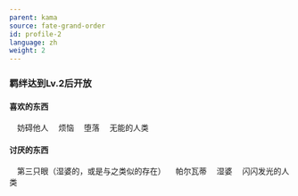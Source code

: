 ```yaml
---
parent: kama
source: fate-grand-order
id: profile-2
language: zh
weight: 2
---
```


### 羁绊达到Lv.2后开放

#### 喜欢的东西

　妨碍他人
　烦恼
　堕落
　无能的人类

#### 讨厌的东西

　第三只眼（湿婆的，或是与之类似的存在）
　帕尔瓦蒂
　湿婆
　闪闪发光的人类

